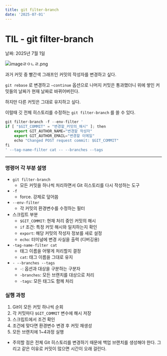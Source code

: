 ```yaml
---
title: git filter-branch
date: '2025-07-01'
---
```

# TIL - git filter-branch

날짜: 2025년 7월 1일

![imageㄹㅇㄴㄹ.png](TIL%20-%20git%20filter-branch%20223aaeb09ae180699aa7f84426e03b59/image%E3%84%B9%E3%85%87%E3%84%B4%E3%84%B9.png)

과거 커밋 중 빨간색 그래프인 커밋의 작성자를 변경하고 싶다.

`git rebase` 로 변경하고 `—continue` 옵션으로 나머지 커밋은 통과했더니 위에 쌓인 커밋들의 날짜가 현재 날짜로 바뀌어버린다.

하지만 다른 커밋은 그대로 유지하고 싶다.

이럴때 깃 전체 히스토리를 수정하는 `git filter-branch` 를 쓸 수 있다.

```jsx
git filter-branch -f --env-filter '
if [ "$GIT_COMMIT" = "변경할_커밋의_해시" ]; then
    export GIT_AUTHOR_NAME="변경할 작성자"
    export GIT_AUTHOR_EMAIL="변경할 이메일"
    echo "Changed POST request commit: $GIT_COMMIT"
fi
' --tag-name-filter cat -- --branches --tags
```

---

### 명령어 각 부분 설명

- `git filter-branch`
    - 모든 커밋을 하나씩 처리하면서 Git 히스토리를 다시 작성하는 도구
- `-f`
    - force. 강제로 덮어씀
- `--env-filter`
    - 각 커밋의 환경변수를 수정하는 필터
- 스크립트 부분
    - `$GIT_COMMIT`: 현재 처리 중인 커밋의 해시
    - `if` 조건: 특정 커밋 해시와 일치하는지 확인
    - `export`: 해당 커밋의 작성자 정보를 새로 설정
    - `echo`: 터미널에 변경 사실을 출력 (디버깅용)
- `-tag-name-filter cat`
    - 태그 이름을 어떻게 처리할지 결정
    - `cat`: 태그 이름을 그대로 유지
- `- --branches --tags`
    - `-`: 옵션과 대상을 구분하는 구분자
    - `-branches`: 모든 브랜치를 대상으로 처리
    - `-tags`: 모든 태그도 함께 처리

### 실행 과정

1. Git이 모든 커밋 하나씩 순회
2. 각 커밋마다 `$GIT_COMMIT` 변수에 해시 저장
3. 스크립트에서 조건 확인
4. 조건에 맞다면 환경변수 변경 후 커밋 재생성
5. 모든 브랜치에 1~4과정 실행

* 주의할 점은 전체 Git 히스토리를 변경하기 때문에 백업 브랜치를 생성해야 한다. 그리고 같은 이유로 커밋이 많으면 시간이 오래 걸린다.

